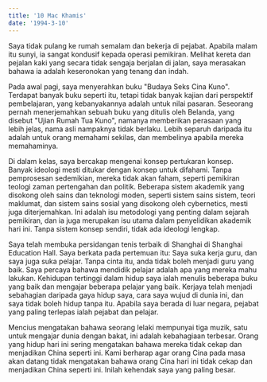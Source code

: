 ```yaml
---
title: '10 Mac Khamis'
date: '1994-3-10'
---
```


Saya tidak pulang ke rumah semalam dan bekerja di pejabat. Apabila malam itu sunyi, ia sangat kondusif kepada operasi pemikiran. Melihat kereta dan pejalan kaki yang secara tidak sengaja berjalan di jalan, saya merasakan bahawa ia adalah keseronokan yang tenang dan indah.

Pada awal pagi, saya menyerahkan buku "Budaya Seks Cina Kuno". Terdapat banyak buku seperti itu, tetapi tidak banyak kajian dari perspektif pembelajaran, yang kebanyakannya adalah untuk nilai pasaran. Seseorang pernah menerjemahkan sebuah buku yang ditulis oleh Belanda, yang disebut "Ujian Rumah Tua Kuno", namanya memberikan perasaan yang lebih jelas, nama asli nampaknya tidak berlaku. Lebih separuh daripada itu adalah untuk orang memahami sekilas, dan membelinya apabila mereka memahaminya.

Di dalam kelas, saya bercakap mengenai konsep pertukaran konsep. Banyak ideologi mesti ditukar dengan konsep untuk difahami. Tanpa pemprosesan sedemikian, mereka tidak akan faham, seperti pemikiran teologi zaman pertengahan dan politik. Beberapa sistem akademik yang disokong oleh sains dan teknologi moden, seperti sistem sains sistem, teori maklumat, dan sistem sains sosial yang disokong oleh cybernetics, mesti juga diterjemahkan. Ini adalah isu metodologi yang penting dalam sejarah pemikiran, dan ia juga merupakan isu utama dalam penyelidikan akademik hari ini. Tanpa sistem konsep sendiri, tidak ada ideologi lengkap.

Saya telah membuka persidangan tenis terbaik di Shanghai di Shanghai Education Hall. Saya berkata pada pertemuan itu: Saya suka kerja guru, dan saya juga suka pelajar. Tanpa cinta itu, anda tidak boleh menjadi guru yang baik. Saya percaya bahawa mendidik pelajar adalah apa yang mereka mahu lakukan. Kehidupan tertinggi dalam hidup saya ialah menulis beberapa buku yang baik dan mengajar beberapa pelajar yang baik. Kerjaya telah menjadi sebahagian daripada gaya hidup saya, cara saya wujud di dunia ini, dan saya tidak boleh hidup tanpa itu. Apabila saya berada di luar negara, pejabat yang paling terlepas ialah pejabat dan pelajar.

Mencius mengatakan bahawa seorang lelaki mempunyai tiga muzik, satu untuk mengajar dunia dengan bakat, ini adalah kebahagiaan terbesar. Orang yang hidup hari ini sering mengatakan bahawa mereka tidak cekap dan menjadikan China seperti ini. Kami berharap agar orang Cina pada masa akan datang tidak mengatakan bahawa orang Cina hari ini tidak cekap dan menjadikan China seperti ini. Inilah kehendak saya yang paling besar.

